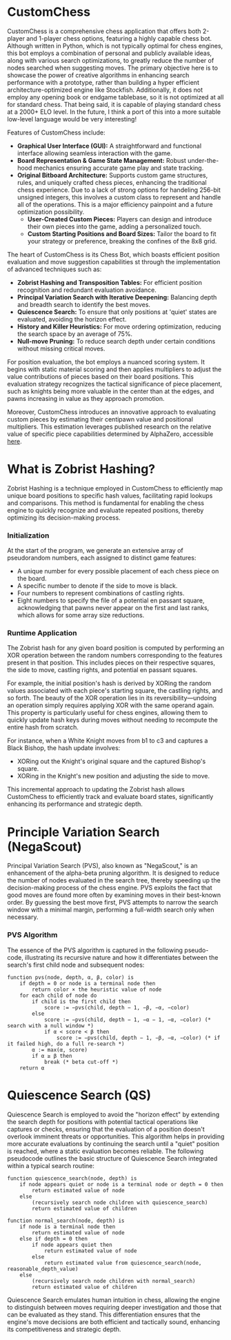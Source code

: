 # CustomChess

CustomChess is a comprehensive chess application that offers both 2-player and 1-player chess options, featuring a highly capable chess bot. Although written in Python, which is not typically optimal for chess engines, this bot employs a combination of personal and publicly available ideas, along with various search optimizations, to greatly reduce the number of nodes searched when suggesting moves. The primary objective here is to showcase the power of creative algorithms in enhancing search performance with a prototype, rather than building a hyper efficient architecture-optimized engine like Stockfish.  Additionally, it does not employ any opening book or endgame tablebase, so it is not optimized at all for standard chess.  That being said, it is capable of playing standard chess at a 2000+ ELO level.  In the future, I think a port of this into a more suitable low-level language would be very interesting!

Features of CustomChess include:

- **Graphical User Interface (GUI):** A straightforward and functional interface allowing seamless interaction with the game.
- **Board Representation & Game State Management:** Robust under-the-hood mechanics ensuring accurate game play and state tracking.
- **Original Bitboard Architecture:** Supports custom game structures, rules, and uniquely crafted chess pieces, enhancing the traditional chess experience. Due to a lack of strong options for handeling 256-bit unsigned integers, this involves a custom class to represent and handle all of the operations.  This is a major efficiency painpoint and a future optimization possibility.
  - **User-Created Custom Pieces:** Players can design and introduce their own pieces into the game, adding a personalized touch.
  - **Custom Starting Positions and Board Sizes:** Tailor the board to fit your strategy or preference, breaking the confines of the 8x8 grid.

The heart of CustomChess is its Chess Bot, which boasts efficient position evaluation and move suggestion capabilities st through the implementation of advanced techniques such as:

- **Zobrist Hashing and Transposition Tables:** For efficient position recognition and redundant evaluation avoidance.
- **Principal Variation Search with Iterative Deepening:** Balancing depth and breadth search to identify the best moves.
- **Quiescence Search:** To ensure that only positions at 'quiet' states are evaluated, avoiding the horizon effect.
- **History and Killer Heuristics:** For move ordering optimization, reducing the search space by an average of 75%.
- **Null-move Pruning:** To reduce search depth under certain conditions without missing critical moves.

For position evaluation, the bot employs a nuanced scoring system. It begins with static material scoring and then applies multipliers to adjust the value contributions of pieces based on their board positions. This evaluation strategy recognizes the tactical significance of piece placement, such as knights being more valuable in the center than at the edges, and pawns increasing in value as they approach promotion.

Moreover, CustomChess introduces an innovative approach to evaluating custom pieces by estimating their centipawn value and positional multipliers. This estimation leverages published research on the relative value of specific piece capabilities determined by AlphaZero, accessible [here](https://arxiv.org/pdf/2009.04374.pdf).

# What is Zobrist Hashing?

Zobrist Hashing is a technique employed in CustomChess to efficiently map unique board positions to specific hash values, facilitating rapid lookups and comparisons. This method is fundamental for enabling the chess engine to quickly recognize and evaluate repeated positions, thereby optimizing its decision-making process.

### Initialization

At the start of the program, we generate an extensive array of pseudorandom numbers, each assigned to distinct game features:

- A unique number for every possible placement of each chess piece on the board.
- A specific number to denote if the side to move is black.
- Four numbers to represent combinations of castling rights.
- Eight numbers to specify the file of a potential en passant square, acknowledging that pawns never appear on the first and last ranks, which allows for some array size reductions.

### Runtime Application

The Zobrist hash for any given board position is computed by performing an XOR operation between the random numbers corresponding to the features present in that position. This includes pieces on their respective squares, the side to move, castling rights, and potential en passant squares.

For example, the initial position's hash is derived by XORing the random values associated with each piece's starting square, the castling rights, and so forth. The beauty of the XOR operation lies in its reversibility—undoing an operation simply requires applying XOR with the same operand again. This property is particularly useful for chess engines, allowing them to quickly update hash keys during moves without needing to recompute the entire hash from scratch.

For instance, when a White Knight moves from b1 to c3 and captures a Black Bishop, the hash update involves:
- XORing out the Knight's original square and the captured Bishop's square.
- XORing in the Knight's new position and adjusting the side to move.

This incremental approach to updating the Zobrist hash allows CustomChess to efficiently track and evaluate board states, significantly enhancing its performance and strategic depth.

# Principle Variation Search (NegaScout)

Principal Variation Search (PVS), also known as "NegaScout," is an enhancement of the alpha-beta pruning algorithm. It is designed to reduce the number of nodes evaluated in the search tree, thereby speeding up the decision-making process of the chess engine. PVS exploits the fact that good moves are found more often by examining moves in their best-known order. By guessing the best move first, PVS attempts to narrow the search window with a minimal margin, performing a full-width search only when necessary.

### PVS Algorithm

The essence of the PVS algorithm is captured in the following pseudo-code, illustrating its recursive nature and how it differentiates between the search's first child node and subsequent nodes:

```
function pvs(node, depth, α, β, color) is
    if depth = 0 or node is a terminal node then
        return color × the heuristic value of node
    for each child of node do
        if child is the first child then
            score := −pvs(child, depth − 1, −β, −α, −color)
        else
            score := −pvs(child, depth − 1, −α − 1, −α, −color) (* search with a null window *)
            if α < score < β then
                score := −pvs(child, depth − 1, −β, −α, −color) (* if it failed high, do a full re-search *)
        α := max(α, score)
        if α ≥ β then
            break (* beta cut-off *)
    return α
```

# Quiescence Search (QS)

Quiescence Search is employed to avoid the "horizon effect" by extending the search depth for positions with potential tactical operations like captures or checks, ensuring that the evaluation of a position doesn't overlook imminent threats or opportunities. This algorithm helps in providing more accurate evaluations by continuing the search until a "quiet" position is reached, where a static evaluation becomes reliable. The following pseudocode outlines the basic structure of Quiescence Search integrated within a typical search routine:

```plaintext
function quiescence_search(node, depth) is
    if node appears quiet or node is a terminal node or depth = 0 then
        return estimated value of node
    else
        (recursively search node children with quiescence_search)
        return estimated value of children

function normal_search(node, depth) is
    if node is a terminal node then
        return estimated value of node
    else if depth = 0 then
        if node appears quiet then
            return estimated value of node
        else
            return estimated value from quiescence_search(node, reasonable_depth_value)
    else
        (recursively search node children with normal_search)
        return estimated value of children
```

Quiescence Search emulates human intuition in chess, allowing the engine to distinguish between moves requiring deeper investigation and those that can be evaluated as they stand. This differentiation ensures that the engine's move decisions are both efficient and tactically sound, enhancing its competitiveness and strategic depth.




